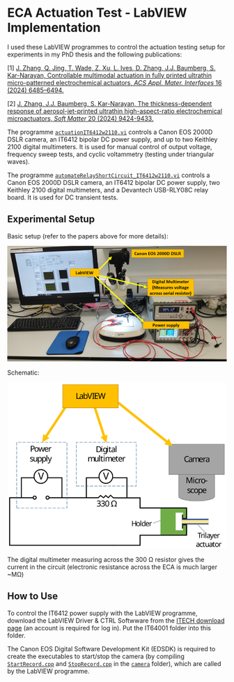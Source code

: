 # ECA Actuation Test - LabVIEW Implementation

I used these LabVIEW programmes to control the actuation testing setup for experiments in my PhD thesis and the following publications:

[1] [J. Zhang, Q. Jing, T. Wade, Z. Xu, L. Ives, D. Zhang, J.J. Baumberg, S. Kar-Narayan, Controllable multimodal actuation in fully printed ultrathin micro-patterned electrochemical actuators, *ACS Appl. Mater. Interfaces* 16 (2024) 6485–6494.](https://doi.org/10.1021/acsami.3c19006)

[2] [J. Zhang, J.J. Baumberg, S. Kar-Narayan, The thickness-dependent response of aerosol-jet-printed ultrathin high-aspect-ratio electrochemical microactuators, *Soft Matter* 20 (2024) 9424-9433.](https://doi.org/10.1039/D4SM00886C)

The programme [`actuationIT6412w2110.vi`](./actuationIT6412w2110.vi) controls a Canon EOS 2000D DSLR camera, an IT6412 bipolar DC power supply, and up to two Keithley 2100 digital multimeters. It is used for manual control of output voltage, frequency sweep tests, and cyclic voltammetry (testing under triangular waves). 

The programme [`automateRelayShortCircuit_IT6412w2110.vi`](./automateRelayShortCircuit_IT6412w2110.vi) controls a Canon EOS 2000D DSLR camera, an IT6412 bipolar DC power supply, two Keithley 2100 digital multimeters, and a Devantech USB-RLY08C relay board. It is used for DC transient tests. 

## Experimental Setup

Basic setup (refer to the papers above for more details):

![`Basic setup`](./pics-labview-setup/basic_actuation_testing_setup.png)

Schematic:

![`Basic schematic`](./pics-labview-setup/schematic_basic_actuation_testing_setup.svg)

The digital multimeter measuring across the $300\ \mathsf{\Omega}$ resistor gives the current in the circuit (electronic resistance across the ECA is much larger ~$\mathsf{M\Omega}$)

## How to Use

To control the IT6412 power supply with the LabVIEW programme, download the LabVIEW Driver & CTRL Softwware from the [ITECH download page](https://www.itechate.com/en/download.html) (an account is required for log in). Put the IT64001 folder into this folder. 

The Canon EOS Digital Software Development Kit (EDSDK) is required to create the executables to start/stop the camera (by compiling [`StartRecord.cpp`](../camera/StartRecord.cpp) and [`StopRecord.cpp`](../camera/StopRecord.cpp) in the [`camera`](../camera/) folder), which are called by the LabVIEW programme.
